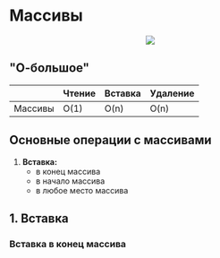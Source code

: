 #  Массивы

<p align="center">
<img src="https://github.com/PollyVern/ContentForRepositories/blob/68ec0735e47e925ffce0946ffe53473cb4ba2abb/Algorithms/ArrayListPicture.png">
</p>


## "О-большое"
|   | Чтение | Вставка | Удаление |
| ------------- | ------------- | ------------- | ------------- |
| Массивы | O(1) | O(n)| O(n) |


## Основные операции с массивами
1. __Вставка:__
    * в конец массива
    * в начало массива
    * в любое место массива

## 1. Вставка 
### Вставка в конец массива
